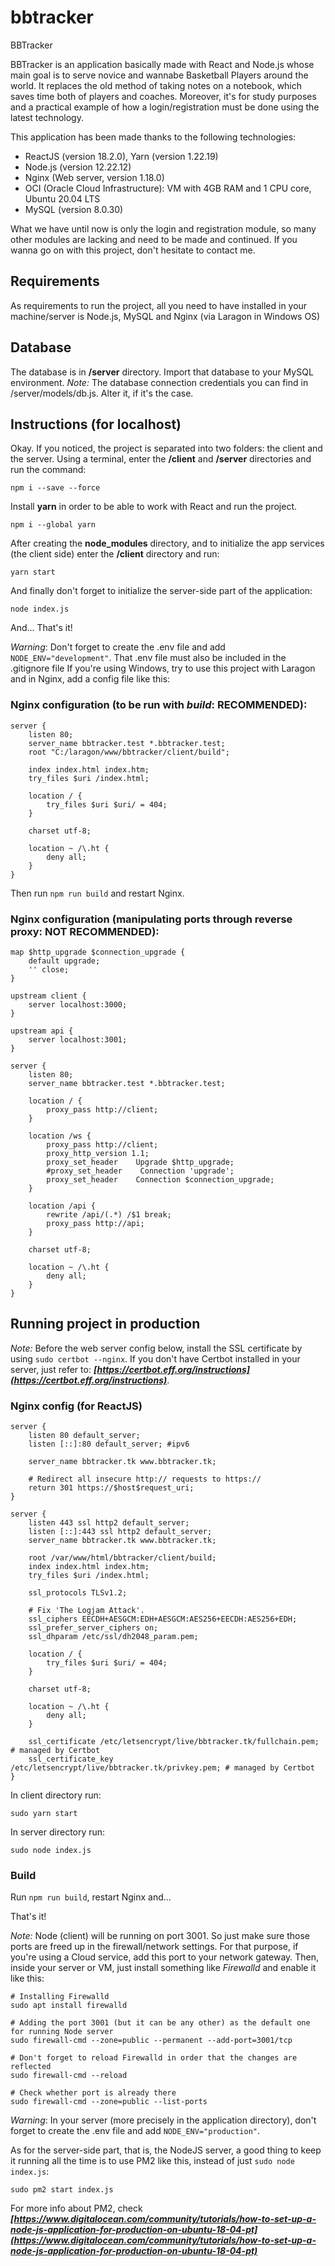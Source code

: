 # bbtracker
BBTracker

BBTracker is an application basically made with React and Node.js whose main goal is to serve novice and wannabe Basketball Players around the world. It replaces the old method of taking notes on a notebook, which saves time both of players and coaches. Moreover, it's for study purposes and a practical example of how a login/registration must be done using the latest technology.

This application has been made thanks to the following technologies:
* ReactJS (version 18.2.0), Yarn (version 1.22.19)
* Node.js (version 12.22.12)
* Nginx (Web server, version 1.18.0)
* OCI (Oracle Cloud Infrastructure): VM with 4GB RAM and 1 CPU core, Ubuntu 20.04 LTS
* MySQL (version 8.0.30)

What we have until now is only the login and registration module, so many other modules are lacking and need to be made and continued. If you wanna go on with this project, don't hesitate to contact me.

## 

## Requirements

As requirements to run the project, all you need to have installed in your machine/server is Node.js, MySQL and Nginx (via Laragon in Windows OS)

## Database

The database is in **/server** directory. Import that database to your MySQL environment.
*Note:* The database connection credentials you can find in /server/models/db.js. Alter it, if it's the case.

## Instructions (for localhost)

Okay. If you noticed, the project is separated into two folders: the client and the server. Using a terminal, enter the **/client** and **/server** directories and run the command:

```
npm i --save --force
```

Install **yarn** in order to be able to work with React and run the project.

```
npm i --global yarn
```

After creating the **node_modules** directory, and to initialize the app services (the client side) enter the **/client** directory and run:

```
yarn start
```

And finally don't forget to initialize the server-side part of the application:

```
node index.js
```

And... That's it!

*Warning*: Don't forget to create the .env file and add ```NODE_ENV="development"```. That .env file must also be included in the .gitignore file
If you're using Windows, try to use this project with Laragon and in Nginx, add a config file like this:

### Nginx configuration (to be run with *build*: RECOMMENDED):
```
server {
    listen 80;
    server_name bbtracker.test *.bbtracker.test;
    root "C:/laragon/www/bbtracker/client/build";
    
    index index.html index.htm;
	try_files $uri /index.html;
		
    location / {
		try_files $uri $uri/ = 404;
	}
	
    charset utf-8;
	
    location ~ /\.ht {
        deny all;
    }
}
```

Then run ```npm run build``` and restart Nginx.

### Nginx configuration (manipulating ports through reverse proxy: NOT RECOMMENDED):

```
map $http_upgrade $connection_upgrade {
    default upgrade;
    '' close;
}

upstream client {
	server localhost:3000;
}

upstream api {
    server localhost:3001;
}

server {
    listen 80;
    server_name bbtracker.test *.bbtracker.test;
    		
    location / {
		proxy_pass http://client;
	}
	
	location /ws {
		proxy_pass http://client;
		proxy_http_version 1.1;
		proxy_set_header    Upgrade $http_upgrade;
		#proxy_set_header    Connection 'upgrade';
		proxy_set_header    Connection $connection_upgrade;
	}
	
	location /api {
		rewrite /api/(.*) /$1 break;
		proxy_pass http://api;
	}
	
    charset utf-8;
	
    location ~ /\.ht {
        deny all;
    }
}
```

## Running project in production

*Note:* Before the web server config below, install the SSL certificate by using ```sudo certbot --nginx```. If you don't have Certbot installed in your server, just refer to: ***[https://certbot.eff.org/instructions](https://certbot.eff.org/instructions)***.

### Nginx config (for ReactJS)
```
server {
    listen 80 default_server;
    listen [::]:80 default_server; #ipv6

    server_name bbtracker.tk www.bbtracker.tk;

    # Redirect all insecure http:// requests to https://
    return 301 https://$host$request_uri;
}

server {
    listen 443 ssl http2 default_server;
    listen [::]:443 ssl http2 default_server;
    server_name bbtracker.tk www.bbtracker.tk;

    root /var/www/html/bbtracker/client/build;
    index index.html index.htm;
    try_files $uri /index.html;

    ssl_protocols TLSv1.2;

    # Fix 'The Logjam Attack'.
    ssl_ciphers EECDH+AESGCM:EDH+AESGCM:AES256+EECDH:AES256+EDH;
    ssl_prefer_server_ciphers on;
    ssl_dhparam /etc/ssl/dh2048_param.pem;

    location / {
        try_files $uri $uri/ = 404;
    }

    charset utf-8;

    location ~ /\.ht {
        deny all;
    }

    ssl_certificate /etc/letsencrypt/live/bbtracker.tk/fullchain.pem; # managed by Certbot
    ssl_certificate_key /etc/letsencrypt/live/bbtracker.tk/privkey.pem; # managed by Certbot
}
```

In client directory run:
```
sudo yarn start
```

In server directory run:
```
sudo node index.js
```

### Build
Run ```npm run build```, restart Nginx and...

That's it!

*Note:* Node (client) will be running on port 3001. So just make sure those ports are freed up in the firewall/network settings. For that purpose, if you're using a Cloud service, add this port to your network gateway. Then, inside your server or VM, just install something like *Firewalld* and enable it like this:

```
# Installing Firewalld
sudo apt install firewalld

# Adding the port 3001 (but it can be any other) as the default one for running Node server
sudo firewall-cmd --zone=public --permanent --add-port=3001/tcp

# Don't forget to reload Firewalld in order that the changes are reflected
sudo firewall-cmd --reload

# Check whether port is already there
sudo firewall-cmd --zone=public --list-ports
```

*Warning*: In your server (more precisely in the application directory), don't forget to create the .env file and add ```NODE_ENV="production"```.

As for the server-side part, that is, the NodeJS server, a good thing to keep it running all the time is to use PM2 like this, instead of just ```sudo node index.js```:

```
sudo pm2 start index.js
```

For more info about PM2, check ***[https://www.digitalocean.com/community/tutorials/how-to-set-up-a-node-js-application-for-production-on-ubuntu-18-04-pt](https://www.digitalocean.com/community/tutorials/how-to-set-up-a-node-js-application-for-production-on-ubuntu-18-04-pt)***
